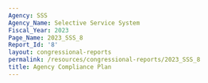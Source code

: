 ```yaml
---
Agency: SSS
Agency_Name: Selective Service System
Fiscal_Year: 2023
Page_Name: 2023_SSS_8
Report_Id: '8'
layout: congressional-reports
permalink: /resources/congressional-reports/2023_SSS_8
title: Agency Compliance Plan
---
```

